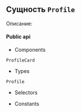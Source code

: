 ## Сущность `Profile`

Описание: 

#### Public api

- Components

`ProfileCard`

- Types

`Profile`

- Selectors



- Constants

